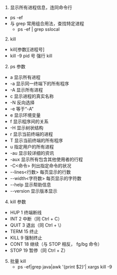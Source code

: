 1. 显示所有进程信息，连同命令行

- ps -ef
- 与 grep 常用组合用法，查找特定进程
  - ps -ef | grep sslocal

2. kill

- kill[参数][进程号]
- kill -9 pid 号 强行 kill

2. ps 参数

- a 显示所有进程
- -a 显示同一终端下的所有程序
- -A 显示所有进程
- c 显示进程的真实名称
- -N 反向选择
- -e 等于“-A”
- e 显示环境变量
- f 显示程序间的关系
- -H 显示树状结构
- r 显示当前终端的进程
- T 显示当前终端的所有程序
- u 指定用户的所有进程
- -au 显示较详细的资讯
- -aux 显示所有包含其他使用者的行程
- -C<命令> 列出指定命令的状况
- --lines<行数> 每页显示的行数
- --width<字符数> 每页显示的字符数
- --help 显示帮助信息
- --version 显示版本显示

4. kill 参数

- HUP 1 终端断线
- INT 2 中断（同 Ctrl + C）
- QUIT 3 退出（同 Ctrl + \）
- TERM 15 终止
- KILL 9 强制终止
- CONT 18 继续（与 STOP 相反， fg/bg 命令）
- STOP 19 暂停（同 Ctrl + Z）

5. 批量 kill
   - ps -ef|grep java|awk '{print $2}'| xargs kill -9
